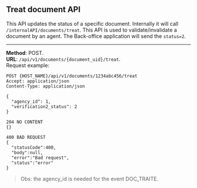 ## Treat document  API
This API updates the status of a specific document. Internally it will
call `/internalAPI/documents/treat`. This API is used to validate/invalidate a document
by an agent. The Back-office application will send the `status=2`.

---
__Method__: POST.  
__URL__: `/api/v1/documents/{document_uid}/treat`.  
Request example:

```http request
POST {HOST_NAME}/api/v1/documents/1234abc456/treat
Accept: application/json 
Content-Type: application/json

{
  "agency_id": 1,
  "verification2_status": 2
}

204 NO CONTENT
{}

400 BAD REQUEST
{
  "statusCode":400,
  "body":null,
  "error":"Bad request",
  "status":"error"
}
```
> Obs: the agency_id is needed for the event DOC_TRAITE.

